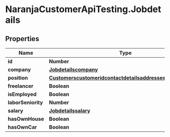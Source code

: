 # NaranjaCustomerApiTesting.Jobdetails

## Properties

Name | Type | Description | Notes
------------ | ------------- | ------------- | -------------
**id** | **Number** |  | [optional] 
**company** | [**Jobdetailscompany**](Jobdetailscompany.md) |  | [optional] 
**position** | [**Customerscustomeridcontactdetailsaddressescategoryidcity**](Customerscustomeridcontactdetailsaddressescategoryidcity.md) |  | [optional] 
**freelancer** | **Boolean** |  | [optional] 
**isEmployed** | **Boolean** |  | [optional] 
**laborSeniority** | **Number** |  | [optional] 
**salary** | [**Jobdetailssalary**](Jobdetailssalary.md) |  | [optional] 
**hasOwnHouse** | **Boolean** |  | [optional] 
**hasOwnCar** | **Boolean** |  | [optional] 


